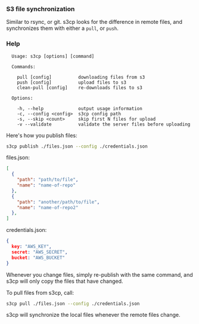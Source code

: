 ### S3 file synchronization

Similar to rsync, or git. s3cp looks for the difference in remote files, and synchronizes them with either a `pull`, or `push`.

### Help

```
  Usage: s3cp [options] [command]

  Commands:

    pull [config]          downloading files from s3
    push [config]          upload files to s3
    clean-pull [config]    re-downloads files to s3

  Options:

    -h, --help             output usage information
    -c, --config <config>  s3cp config path
    -s, --skip <count>     skip first N files for upload
    -v --validate          validate the server files before uploading
```

Here's how you publish files:

```bash
s3cp publish ./files.json --config ./credentials.json
```

files.json:

```json
[
  {
    "path": "path/to/file",
    "name": "name-of-repo"
  },
  {
    "path": "another/path/to/file",
    "name": "name-of-repo2"
  },
]
```

credentials.json:

```json
{
  key: "AWS_KEY",
  secret: "AWS_SECRET",
  bucket: "AWS_BUCKET"
}
```

Whenever you change files, simply re-publish with the same command, and s3cp will only copy the files that have changed.

To pull files from s3cp, call:

```bash
s3cp pull ./files.json --config ./credentials.json
```

s3cp will synchronize the local files whenever the remote files change.

